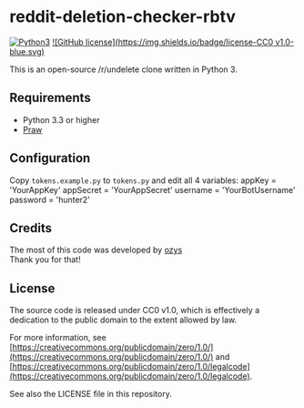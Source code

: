 reddit-deletion-checker-rbtv
=======================
[![Python3](https://img.shields.io/badge/python-3.3-blue.svg)](https://github.com/Der-Eddy/reddit-deletion-checker-rocketbeans)
[![GitHub license](https://img.shields.io/badge/license-CC0 v1.0-blue.svg)](https://raw.githubusercontent.com/Der-Eddy/reddit-deletion-checker-rocketbeans/master/LICENSE)

This is an open-source /r/undelete clone written in Python 3.

Requirements
-------------

 - Python 3.3 or higher
 - [Praw](https://github.com/praw-dev/praw)


Configuration
-------------
Copy `tokens.example.py` to `tokens.py` and edit all 4 variables:
    appKey = 'YourAppKey'
    appSecret = 'YourAppSecret'
    username = 'YourBotUsername'
    password = 'hunter2'

Credits
-------------

The most of this code was developed by [ozys](https://github.com/ozys/reddit-deletion-checker)  
Thank you for that!

License
-------------

The source code is released under CC0 v1.0, which is effectively a dedication to the public domain to the extent allowed by law.

For more information, see [https://creativecommons.org/publicdomain/zero/1.0/](https://creativecommons.org/publicdomain/zero/1.0/) and [https://creativecommons.org/publicdomain/zero/1.0/legalcode](https://creativecommons.org/publicdomain/zero/1.0/legalcode).

See also the LICENSE file in this repository.
